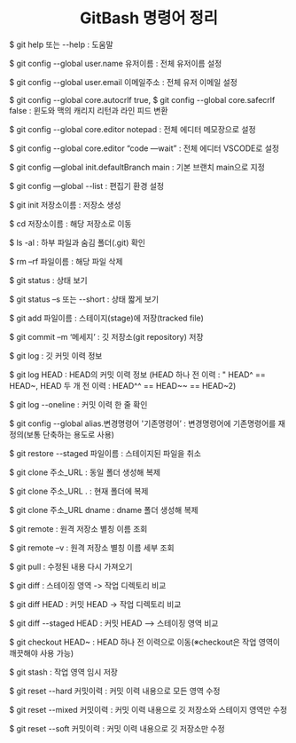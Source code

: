 <h1 align="center">GitBash 명령어 정리</h1>

$ git help 또는 --help : 도움말

$ git config --global user.name 유저이름 : 전체 유저이름 설정

$ git config --global user.email 이메일주소 : 전체 유저 이메일 설정

$ git config --global core.autocrlf true, $ git config --global core.safecrlf false : 윈도와 맥의 캐리지 리턴과 라인 피드 변환

$ git config --global core.editor notepad : 전체 에디터 메모장으로 설정

$ git config --global core.editor “code —wait” : 전체 에디터 VSCODE로 설정

$ git config —global init.defaultBranch main : 기본 브랜치 main으로 지정

$ git config —global --list : 편집기 환경 설정

$ git init 저장소이름 : 저장소 생성

$ cd 저장소이름 : 해당 저장소로 이동

$ ls -al : 하부 파일과 숨김 폴더(.git) 확인

$ rm –rf 파일이름 : 해당 파일 삭제

$ git status : 상태 보기

$ git status –s 또는 --short : 상태 짧게 보기

$ git add 파일이름 : 스테이지(stage)에 저장(tracked file)

$ git commit –m ‘메세지’ : 깃 저장소(git repository) 저장

$ git log : 깃 커밋 이력 정보

$ git log HEAD : HEAD의 커밋 이력 정보 (HEAD 하나 전 이력 : " HEAD^ == HEAD~, HEAD 두 개 전 이력 : HEAD^^ == HEAD~~ == HEAD~2)

$ git log --oneline : 커밋 이력 한 줄 확인

$ git config --global alias.변경명령어 '기존명령어’ : 변경명령어에 기존명령어를 재정의(보통 단축하는 용도로 사용)

$ git restore --staged 파일이름 : 스테이지된 파일을 취소

$ git clone 주소_URL : 동일 폴더 생성해 복제

$ git clone 주소_URL . : 현재 폴더에 복제

$ git clone 주소_URL dname : dname 폴더 생성해 복제

$ git remote : 원격 저장소 별칭 이름 조회

$ git remote –v : 원격 저장소 별칭 이름 세부 조회

$ git pull : 수정된 내용 다시 가져오기

$ git diff : 스테이징 영역 -> 작업 디렉토리 비교

$ git diff HEAD : 커밋 HEAD -> 작업 디렉토리 비교

$ git diff --staged HEAD : 커밋 HEAD --> 스테이징 영역 비교

$ git checkout HEAD~ : HEAD 하나 전 이력으로 이동(※checkout은 작업 영역이 깨끗해야 사용 가능)

$ git stash : 작업 영역 임시 저장

$ git reset --hard 커밋이력 : 커밋 이력 내용으로 모든 영역 수정

$ git reset --mixed 커밋이력 : 커밋 이력 내용으로 깃 저장소와 스테이지 영역만 수정

$ git reset --soft 커밋이력 : 커밋 이력 내용으로 깃 저장소만 수정














